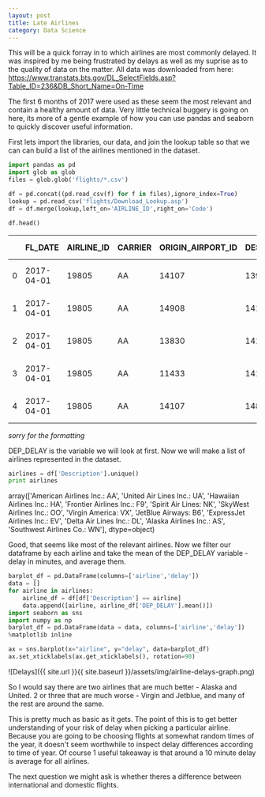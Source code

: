 ```yaml
---
layout: post
title: Late Airlines
category: Data Science
---
```


This will be a quick forray in to which airlines are most commonly delayed. It was inspired by me being frustrated by delays as well as my suprise as to the quality of data on the matter. All data was downloaded from here: https://www.transtats.bts.gov/DL_SelectFields.asp?Table_ID=236&DB_Short_Name=On-Time

The first 6 months of 2017 were used as these seem the most relevant and contain a healthy amount of data. Very little technical buggery is going on here, its more of a gentle example of how you can use pandas and seaborn to quickly discover useful information.

First lets import the libraries, our data, and join the lookup table so that we can can build a list of the airlines mentioned in the dataset.


```python
import pandas as pd
import glob as glob
files = glob.glob('flights/*.csv')

df = pd.concat((pd.read_csv(f) for f in files),ignore_index=True)
lookup = pd.read_csv('flights/Download_Lookup.asp')
df = df.merge(lookup,left_on='AIRLINE_ID',right_on='Code')

df.head()
```

||FL_DATE|AIRLINE_ID|CARRIER|ORIGIN_AIRPORT_ID|DEST_AIRPORT_ID|CRS_DEP_TIME|DEP_TIME|DEP_DELAY|TAXI_OUT|WHEELS_OFF|...|CANCELLED|CANCELLATION_CODE|CARRIER_DELAY|WEATHER_DELAY|NAS_DELAY|SECURITY_DELAY|LATE_AIRCRAFT_DELAY|Unnamed: 22|Code|Description|
|--- |--- |--- |--- |--- |--- |--- |--- |--- |--- |--- |--- |--- |--- |--- |--- |--- |--- |--- |--- |--- |--- |
|0|2017-04-01|19805|AA|14107|13930|1218|1258.0|40.0|19.0|1317.0|...|0.0|NaN|0.0|0.0|15.0|0.0|40.0|NaN|19805|American Airlines Inc.: AA|
|1|2017-04-01|19805|AA|14908|14107|1002|957.0|-5.0|9.0|1006.0|...|0.0|NaN|NaN|NaN|NaN|NaN|NaN|NaN|19805|American Airlines Inc.: AA|
|2|2017-04-01|19805|AA|13830|14107|2115|2100.0|-15.0|11.0|2111.0|...|0.0|NaN|NaN|NaN|NaN|NaN|NaN|NaN|19805|American Airlines Inc.: AA|
|3|2017-04-01|19805|AA|11433|14107|1100|1053.0|-7.0|17.0|1110.0|...|0.0|NaN|NaN|NaN|NaN|NaN|NaN|NaN|19805|American Airlines Inc.: AA|
|4|2017-04-01|19805|AA|14107|14893|1335|1328.0|-7.0|18.0|1346.0|...|0.0|NaN|NaN|NaN|NaN|NaN|NaN|NaN|19805|American Airlines Inc.: AA|

 *sorry for the formatting*


DEP_DELAY is the variable we will look at first. Now we will make a list of airlines represented in the dataset.

```python
airlines = df['Description'].unique()
print airlines
```
array(['American Airlines Inc.: AA', 'United Air Lines Inc.: UA',
       'Hawaiian Airlines Inc.: HA', 'Frontier Airlines Inc.: F9',
       'Spirit Air Lines: NK', 'SkyWest Airlines Inc.: OO',
       'Virgin America: VX', 'JetBlue Airways: B6',
       'ExpressJet Airlines Inc.: EV', 'Delta Air Lines Inc.: DL',
       'Alaska Airlines Inc.: AS', 'Southwest Airlines Co.: WN'], dtype=object)


Good, that seems like most of the relevant airlines. Now we filter our dataframe by each airline and take the mean of the DEP_DELAY variable - delay in minutes, and average them.

```python
barplot_df = pd.DataFrame(columns=['airline','delay'])
data = []
for airline in airlines:
    airline_df = df[df['Description'] == airline]
    data.append([airline, airline_df['DEP_DELAY'].mean()])
import seaborn as sns
import numpy as np
barplot_df = pd.DataFrame(data = data, columns=['airline','delay'])
%matplotlib inline

ax = sns.barplot(x="airline", y="delay", data=barplot_df)
ax.set_xticklabels(ax.get_xticklabels(), rotation=90)
```

![Delays]({{ site.url }}{{ site.baseurl }}/assets/img/airline-delays-graph.png)

So I would say there are two airlines that are much better - Alaska and United. 2 or three that are much worse - Virgin and Jetblue, and many of the rest are around the same.

This is pretty much as basic as it gets. The point of this is to get better understanding of your risk of delay when picking a particular airline. Because you are going to be choosing flights at somewhat random times of the year, it doesn't seem worthwhile to inspect delay differences according to time of year. Of course 1 useful takeaway is that around a 10 minute delay is average for all airlines.

The next question we might ask is whether theres a difference between international and domestic flights.
